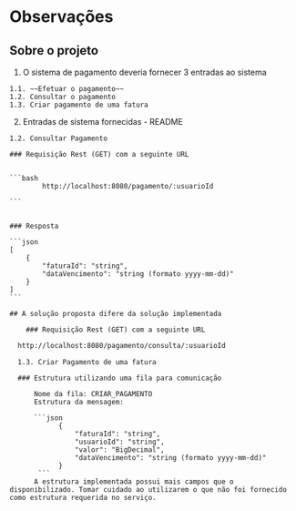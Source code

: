 # Observações

## Sobre o projeto

  1. O sistema de pagamento deveria fornecer 3 entradas ao sistema

    1.1. ~~Efetuar o pagamento~~
    1.2. Consultar o pagamento
    1.3. Criar pagamento de uma fatura

  2. Entradas de sistema fornecidas - README

    1.2. Consultar Pagamento

    ### Requisição Rest (GET) com a seguinte URL


    ```bash
            http://localhost:8080/pagamento/:usuarioId

    ```


    ### Resposta

    ```json
    [ 
        { 
            "faturaId": "string", 
            "dataVencimento": "string (formato yyyy-mm-dd)"
        }
    ]   
    ```

    ## A solução proposta difere da solução implementada

        ### Requisição Rest (GET) com a seguinte URL

  ```bash
    http://localhost:8080/pagamento/consulta/:usuarioId

  ```

      1.3. Criar Pagamento de uma fatura
      
      ### Estrutura utilizando uma fila para comunicação

          Nome da fila: CRIAR_PAGAMENTO
          Estrutura da mensagem: 

          ```json
                { 
                    "faturaId": "string",
                    "usuarioId": "string",
                    "valor": "BigDecimal", 
                    "dataVencimento": "string (formato yyyy-mm-dd)"
                }
           ```
          A estrutura implementada possui mais campos que o disponibilizado. Tomar cuidado ao utilizarem o que não foi fornecido como estrutura requerida no serviço.
